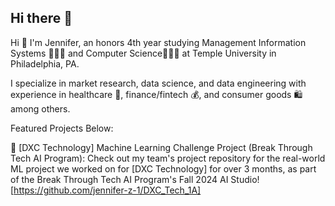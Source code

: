 ## Hi there 👋

Hi 👋 I'm Jennifer, an honors 4th year studying Management Information Systems 👩🏻‍🔧 and Computer Science👩🏻‍💻 at Temple University in Philadelphia, PA. 

I specialize in market research, data science, and data engineering with experience in healthcare 🧬, finance/fintech 💰, and consumer goods 🛍️ among others. 

Featured Projects Below:

🌱 [DXC Technology] Machine Learning Challenge Project (Break Through Tech AI Program): Check out my team's project repository for the real-world ML project we worked on for [DXC Technology] for over 3 months, as part of the Break Through Tech AI Program's Fall 2024 AI Studio! [https://github.com/jennifer-z-1/DXC_Tech_1A]
<!--
**jennifer-z-1/jennifer-z-1** is a ✨ _special_ ✨ repository because its `README.md` (this file) appears on your GitHub profile.

Here are some ideas to get you started:

- 🔭 I’m currently working on ...
- 🌱 I’m currently learning ...
- 👯 I’m looking to collaborate on ...
- 🤔 I’m looking for help with ...
- 💬 Ask me about ...
- 📫 How to reach me: ...
- 😄 Pronouns: ...
- ⚡ Fun fact: ...
-->
